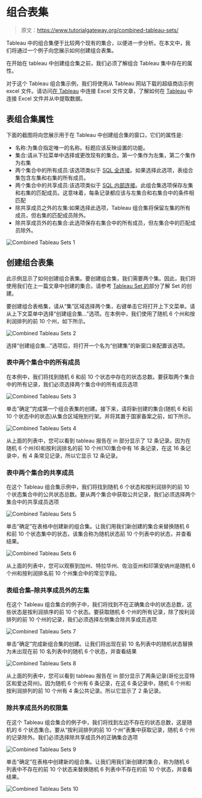# 组合表集

> 原文：<https://www.tutorialgateway.org/combined-tableau-sets/>

Tableau 中的组合集便于比较两个现有的集合，以便进一步分析。在本文中，我们将通过一个例子向您展示如何创建组合表集。

在开始在 tableau 中创建组合集之前，我们必须了解组合 Tableau 集中存在的属性。

对于这个 Tableau 组合集示例，我们将使用从 Tableau 网站下载的超级商店示例 excel 文件。请访问[在 Tableau](https://www.tutorialgateway.org/connecting-to-excel-files-in-tableau/) 中连接 Excel 文件文章，了解如何在 [Tableau](https://www.tutorialgateway.org/tableau/) 中连接 Excel 文件并从中提取数据。

## 表组合集属性

下面的截图将向您展示用于在 Tableau 中创建组合集的窗口，它们的属性是:

*   名称:为集合指定唯一的名称。标题应该反映设置的功能。
*   集合:请从下拉菜单中选择或更改现有的集合。第一个集作为左集，第二个集作为右集
*   两个集合中的所有成员:该选项类似于 [SQL 全连接](https://www.tutorialgateway.org/sql-full-join/)。如果选择此选项，表组合集包含左集和右集的所有成员。
*   两个集合中的共享成员:该选项类似于 [SQL 内部连接](https://www.tutorialgateway.org/sql-inner-join/)。此组合集选项保存左集和右集的匹配成员。这意味着，每条记录都应该与左集合和右集合中的条件相匹配
*   除共享成员之外的左集:如果选择此选项，Tableau 组合集将保留左集的所有成员，但右集的匹配成员除外。
*   除共享成员外的右集合:此选项保存右集合中的所有成员，但左集合中的匹配成员除外。

![Combined Tableau Sets 1](img/3682074429e0944ebb4370ab198d0a0c.png)

## 创建组合表集

此示例显示了如何创建组合表集。要创建组合集，我们需要两个集。因此，我们将使用我们在上一篇文章中创建的集合。请参考 [Tableau Set 的](https://www.tutorialgateway.org/tableau-set/)部分了解 Set 的创建。

要创建组合表格集，请从“集”区域选择两个集，右键单击它将打开上下文菜单。请从上下文菜单中选择“创建组合集...”选项。在本例中，我们使用了随机 6 个州和按利润排列的前 10 个州，如下所示。

![Combined Tableau Sets 2](img/9d75f74a77dc6cb94aa888258dd69492.png)

选择“创建组合集...”选项后，将打开一个名为“创建集”的新窗口来配置该选项。

### 表中两个集合中的所有成员

在本例中，我们将找到随机 6 和前 10 个状态中存在的状态总数。要获取两个集合中的所有记录，我们必须选择两个集合中的所有成员选项

![Combined Tableau Sets 3](img/14e982c4f19e982ccbb59d488e6277a6.png)

单击“确定”完成第一个组合表集的创建。接下来，请将新创建的集合(随机 6 和前 10 个状态中的状态)从集合区域拖到行架。并将其置于国家备案之前，如下所示。

![Combined Tableau Sets 4](img/d23c3341c55d191bfef74a5b18e68b37.png)

从上面的列表中，您可以看到 tableau 报告在 in 部分显示了 12 条记录。因为在随机 6 个州(6)和按利润排名的前 10 个州(10)集合中有 16 条记录，在这 16 条记录中，有 4 条常见记录，所以它显示 12 条记录。

### 表中两个集合的共享成员

在这个 Tableau 组合集示例中，我们将找到随机 6 个状态和按利润排列的前 10 个状态集合中的公共状态总数。要从两个集合中获取公共记录，我们必须选择两个集合中的共享成员选项

![Combined Tableau Sets 5](img/ac4edce7bae87013bb65d9112bb7f92a.png)

单击“确定”在表格中创建新的组合集。让我们用我们新创建的集合来替换随机 6 和前 10 个状态集中的状态，该集合称为随机状态前 10 个列表中的状态，并查看结果。

![Combined Tableau Sets 6](img/cab9c04a5a1d0055180f879182ef0bf2.png)

从上面的列表中，您可以观察到加州、特拉华州、佐治亚州和印第安纳州是随机 6 个州和按利润排名前 10 个州集合中的常见字段。

### 表组合集–除共享成员外的左集

在这个 Tableau 组合集合的例子中，我们将找到不在正确集合中的状态总数，这些状态是按利润排序的前 10 个状态。要获取随机 6 个州的所有记录，除了按利润排列的前 10 个州的记录，我们必须选择左侧集合除共享成员选项

![Combined Tableau Sets 7](img/e16373009243e43f66c2602df01d4d75.png)

单击“确定”完成新组合集的创建。让我们将出现在前 10 名列表中的随机状态替换为未出现在前 10 名列表中的随机 6 个状态，并查看结果

![Combined Tableau Sets 8](img/cdca095dbbb29ec9546cc34df311010d.png)

从上面的列表中，您可以看到 tableau 报告在 in 部分显示了两条记录(哥伦比亚特区和爱达荷州)。因为随机 6 个州有 6 条记录，在这 6 条记录中，随机 6 个州和按利润排列的前 10 个州有 4 条公共记录。所以它显示了 2 条记录。

### 除共享成员外的权限集

在这个 Tableau 组合集合的例子中，我们将找到左边不存在的状态总数，这是随机的 6 个状态集合。要从“按利润排列的前 10 个州”表集中获取记录，随机 6 个州的记录除外。我们必须选择除共享成员外的正确集合选项

![Combined Tableau Sets 9](img/2374951b59e8d710ec3cd5342a9a0063.png)

单击“确定”在表格中创建新的组合集。让我们用我们新创建的集合，称为随机 6 列表中不存在的前 10 个状态来替换随机 6 列表中不存在的前 10 个状态，并查看结果。

![Combined Tableau Sets 10](img/24514ade89b4182b9471f87bb67d3625.png)